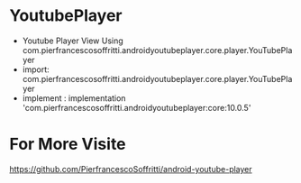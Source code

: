 # YoutubePlayer
- Youtube Player View Using com.pierfrancescosoffritti.androidyoutubeplayer.core.player.YouTubePlayer
- import: com.pierfrancescosoffritti.androidyoutubeplayer.core.player.YouTubePlayer
- implement :  implementation 'com.pierfrancescosoffritti.androidyoutubeplayer:core:10.0.5'
# For More Visite
https://github.com/PierfrancescoSoffritti/android-youtube-player
